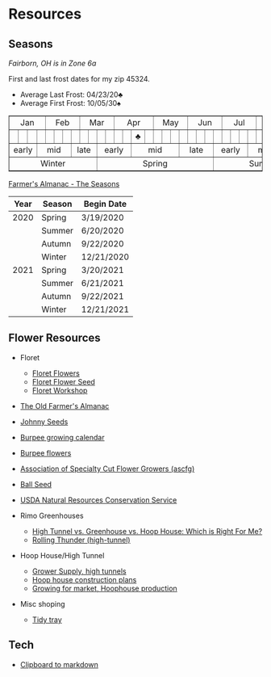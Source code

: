# Resources

## Seasons

*Fairborn, OH is in Zone 6a*

First and last frost dates for my zip 45324.

* Average Last Frost:  04/23/20&clubs;
* Average First Frost: 10/05/30&spades;


<table style="width:100%" border=1>
  <tr>
    <td colspan="4" align="center">Jan</td>
    <td colspan="4" align="center">Feb</td>
    <td colspan="4" align="center">Mar</td>
    <td colspan="4" align="center">Apr</td>
    <td colspan="4" align="center">May</td>
    <td colspan="4" align="center">Jun</td>
    <td colspan="4" align="center">Jul</td>
    <td colspan="4" align="center">Aug</td>
    <td colspan="4" align="center">Sep</td>
    <td colspan="4" align="center">Oct</td>
    <td colspan="4" align="center">Nov</td>
    <td colspan="4" align="center">Dec</td>
  </tr>
  <tr>
    <td></td><td></td><td></td><td></td>
    <td></td><td></td><td></td><td></td>
    <td></td><td></td><td></td><td></td>
    <td></td><td></td><td>&clubs;</td><td></td>
    <td></td><td></td><td></td><td></td>
    <td></td><td></td><td></td><td></td>
    <td></td><td></td><td></td><td></td>
    <td></td><td></td><td></td><td></td>
    <td></td><td></td><td></td><td></td>
    <td>&spades;</td><td></td><td></td><td></td>
    <td></td><td></td><td></td><td></td>
    <td></td><td></td><td></td><td></td>
  </tr>
  </tr>
    <td colspan="3" align="center">early</td>
    <td colspan="4" align="center">mid</td>
    <td colspan="3" align="center">late</td>
    <td colspan="4" align="center">early</td>
    <td colspan="5" align="center">mid</td>
    <td colspan="4" align="center">late</td>
    <td colspan="4" align="center">early</td>
    <td colspan="4" align="center">mid</td>
    <td colspan="4" align="center">late</td>
    <td colspan="4" align="center">early</td>
    <td colspan="4" align="center">mid</td>
    <td colspan="4" align="center">late</td>
    <td colspan="1" align="center"></td>
  </tr>
  <tr>
    <td colspan="10" align="center">Winter</td>
    <td colspan="13" align="center">Spring</td>
    <td colspan="12" align="center">Summer</td>
    <td colspan="12" align="center">Autumn</td>
    <td colspan="1" align="center"></td>
  </tr>
</table>


[Farmer's Almanac - The Seasons](https://www.farmersalmanac.com/the-seasons)

| Year  |  Season    | Begin Date  |
|-------|------------|-------------|
| 2020  | Spring     |  3/19/2020
|       | Summer     |  6/20/2020
|       | Autumn     |  9/22/2020
|       | Winter     | 12/21/2020 
| 2021  | Spring     |  3/20/2021
|       | Summer     |  6/21/2021
|       | Autumn     |  9/22/2021
|       | Winter     | 12/21/2021

## Flower Resources

* Floret
    * [Floret Flowers](https://www.floretflowers.com/)
    * [Floret Flower Seed](https://shop.floretflowers.com/collections/seeds)
    * [Floret Workshop](https://workshop.floretflowers.com/products/floret-online-workshop)
* [The Old Farmer's Almanac](https://www.almanac.com/plant)
* [Johnny Seeds](https://www.johnnyseeds.com/flowers/)
* [Burpee growing calendar](https://www.burpee.com/growingcalendar)
* [Burpee flowers](https://www.burpee.com/flowers)
* [Association of Specialty Cut Flower Growers (ascfg)](https://www.ascfg.org)
* [Ball Seed](https://www.ballseed.com/)

* [USDA Natural Resources Conservation Service](https://plants.sc.egov.usda.gov/)
* Rimo Greenhouses
    * [High Tunnel vs. Greenhouse vs. Hoop House: Which is Right For Me?](https://www.rimolgreenhouses.com/blog/high-tunnel-vs-greenhouse-vs-hoop-house-which-is-right-for-me)
    * [Rolling Thunder (high-tunnel)](https://www.rimolgreenhouses.com/greenhouse-series/rolling-thunder)
* Hoop House/High Tunnel
    * [Grower Supply, high tunnels](https://www.growerssupply.com/farm/supplies/prod1;gs_high_tunnels_cold_frames;pgpb01680r6c.html)
    * [Hoop house construction plans](https://kerrcenter.com/publication/hoop-house-construction-plans/)
    * [Growing for market, Hoophouse production](https://www.growingformarket.com/categories/Hoophouse-production)
* Misc shoping
    * [Tidy tray](https://www.greenhousemegastore.com/yard-garden/tools/garden-tools/tidy-tray)

## Tech

* [Clipboard to markdown](https://euangoddard.github.io/clipboard2markdown/)